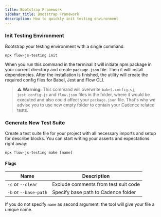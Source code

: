 ```yaml
---
title: Bootstrap Framework
sidebar_title: Bootstrap Framework
description: How to quickly init testing environment
---
```


### Init Testing Environment

Bootstrap your testing environment with a single command:

```shell
npx flow-js-testing init
```

When you run this command in the terminal it will initiate npm package in your current directory and create `package.json` file.
Then it will install dependencies. After the installation is finished, the utility will create the required config files for Babel, Jest and Flow CLI.

> ⚠️ **Warning:** This command will overwrite `babel.config.sj`, `jest.config.js` and `flow.json` files in the folder, where
> it would be executed and also could affect your `package.json` file. That's why we advise you to use new empty folder
> to contain your Cadence related tests.

### Generate New Test Suite

Create a test suite file for your project with all necessary imports and setup for describe blocks.
You can start writing your asserts and expectations right away:

```shell
npx flow-js-testing make [name]
```

#### Flags

| Name                  | Description                          |
| --------------------- | ------------------------------------ |
| `-c` or `--clear`     | Exclude comments from test suit code |
| `-b` or `--base-path` | Specify base path to Cadence folder  |

If you do not specify `name` as second argument, the tool will give your file a unique name.
